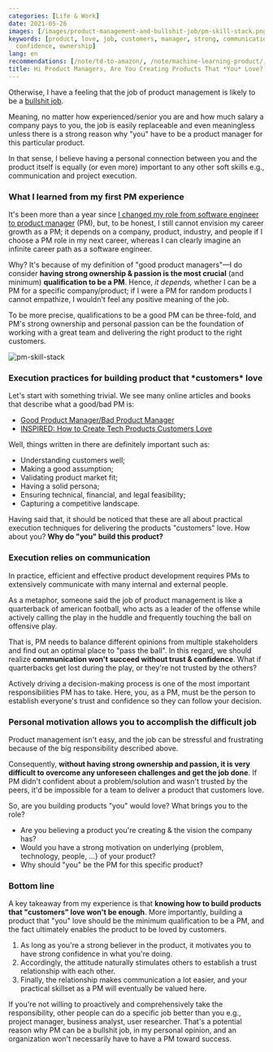 ```yaml
---
categories: [Life & Work]
date: 2021-05-26
images: [/images/product-management-and-bullshit-job/pm-skill-stack.png]
keywords: [product, love, job, customers, manager, strong, communication, execution,
  confidence, ownership]
lang: en
recommendations: [/note/td-to-amazon/, /note/machine-learning-product/, /note/becoming-a-product-manager/]
title: Hi Product Managers, Are You Creating Products That *You* Love?
---
```


Otherwise, I have a feeling that the job of product management is likely to be a [bullshit job](https://en.wikipedia.org/wiki/Bullshit_Jobs).

Meaning, no matter how experienced/senior you are and how much salary a company pays to you, the job is easily replaceable and even meaningless unless there is a strong reason why "you" have to be a product manager for this particular product.

In that sense, I believe having a personal connection between you and the product itself is equally (or even more) important to any other soft skills e.g., communication and project execution.

### What I learned from my first PM experience

It's been more than a year since [I changed my role from software engineer to product manager](/note/becoming-a-product-manager) (PM), but, to be honest, I still cannot envision my career growth as a PM; it depends on a company, product, industry, and people if I choose a PM role in my next career, whereas I can clearly imagine an infinite career path as a software engineer.

Why? It's because of my definition of "good product managers"&mdash;I do consider **having strong ownership & passion is the most crucial** (and minimum) **qualification to be a PM**. Hence, *it depends,* whether I can be a PM for a specific company/product; if I were a PM for random products I cannot empathize, I wouldn't feel any positive meaning of the job.

To be more precise, qualifications to be a good PM can be three-fold, and PM's strong ownership and personal passion can be the foundation of working with a great team and delivering the right product to the right customers.

![pm-skill-stack](/images/product-management-and-bullshit-job/pm-skill-stack.png)

### Execution practices for building product that \*customers\* love

Let's start with something trivial. We see many online articles and books that describe what a good/bad PM is:

- [Good Product Manager/Bad Product Manager](https://a16z.com/2012/06/15/good-product-managerbad-product-manager/)
- [INSPIRED: How to Create Tech Products Customers Love](https://svpg.com/inspired-how-to-create-products-customers-love/)

Well, things written in there are definitely important such as:

- Understanding customers well;
- Making a good assumption;
- Validating product market fit;
- Having a solid persona;
- Ensuring technical, financial, and legal feasibility;
- Capturing a competitive landscape.

Having said that, it should be noticed that these are all about practical execution techniques for delivering the products "customers" love. How about you? **Why do "you" build this product?**

### Execution relies on communication

In practice, efficient and effective product development requires PMs to extensively communicate with many internal and external people. 

As a metaphor, someone said the job of product management is like a quarterback of american football, who acts as a leader of the offense while actively calling the play in the huddle and frequently touching the ball on offensive play.

That is, PM needs to balance different opinions from multiple stakeholders and find out an optimal place to "pass the ball". In this regard, we should realize **communication won't succeed without trust & confidence**. What if quarterbacks get lost during the play, or they're not trusted by the others?

Actively driving a decision-making process is one of the most important responsibilities PM has to take. Here, you, as a PM, must be the person to establish everyone's trust and confidence so they can follow your decision. 

### Personal motivation allows you to accomplish the difficult job

Product management isn't easy, and the job can be stressful and frustrating because of the big responsibility described above.

Consequently, **without having strong ownership and passion, it is very difficult to overcome any unforeseen challenges and get the job done**. If PM didn't confident about a problem/solution and wasn't trusted by the peers, it'd be impossible for a team to deliver a product that customers love.

So, are you building products "you" would love? What brings you to the role?

- Are you believing a product you're creating & the vision the company has? 
- Would you have a strong motivation on underlying {problem, technology, people, ...} of your product? 
- Why should "you" be the PM for this specific product?

### Bottom line

A key takeaway from my experience is that **knowing how to build products that "customers" love won't be enough**. More importantly, building a product that "you" love should be the minimum qualification to be a PM, and the fact ultimately enables the product to be loved by customers.

1. As long as you're a strong believer in the product, it motivates you to have strong confidence in what you're doing. 
2. Accordingly, the attitude naturally stimulates others to establish a trust relationship with each other. 
3. Finally, the relationship makes communication a lot easier, and your practical skillset as a PM will eventually be valued here.

If you're not willing to proactively and comprehensively take the responsibility, other people can do a specific job better than you e.g., project manager, business analyst, user researcher. That's a potential reason why PM can be a bullshit job, in my personal opinion, and an organization won't necessarily have to have a PM toward success.